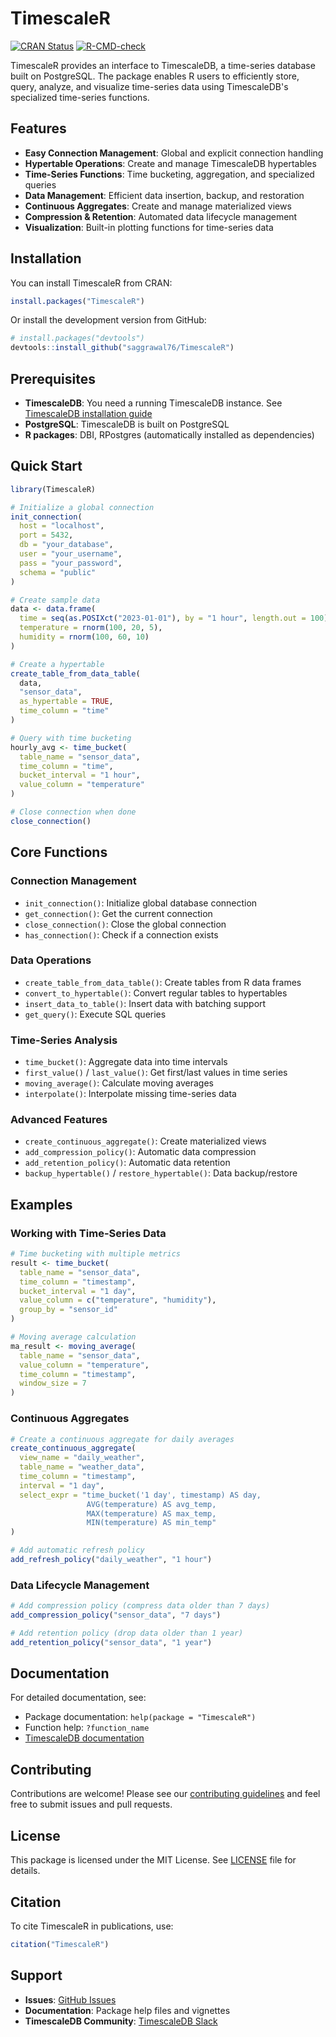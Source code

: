 # TimescaleR

[![CRAN Status](https://www.r-pkg.org/badges/version/TimescaleR)](https://cran.r-project.org/package=TimescaleR)
[![R-CMD-check](https://github.com/saggrawal76/TimescaleR/workflows/R-CMD-check/badge.svg)](https://github.com/saggrawal76/TimescaleR/actions)

TimescaleR provides an interface to TimescaleDB, a time-series database built on PostgreSQL. The package enables R users to efficiently store, query, analyze, and visualize time-series data using TimescaleDB's specialized time-series functions.

## Features

- **Easy Connection Management**: Global and explicit connection handling
- **Hypertable Operations**: Create and manage TimescaleDB hypertables
- **Time-Series Functions**: Time bucketing, aggregation, and specialized queries
- **Data Management**: Efficient data insertion, backup, and restoration
- **Continuous Aggregates**: Create and manage materialized views
- **Compression & Retention**: Automated data lifecycle management
- **Visualization**: Built-in plotting functions for time-series data

## Installation

You can install TimescaleR from CRAN:

```r
install.packages("TimescaleR")
```

Or install the development version from GitHub:

```r
# install.packages("devtools")
devtools::install_github("saggrawal76/TimescaleR")
```

## Prerequisites

- **TimescaleDB**: You need a running TimescaleDB instance. See [TimescaleDB installation guide](https://docs.timescale.com/install/latest/)
- **PostgreSQL**: TimescaleDB is built on PostgreSQL
- **R packages**: DBI, RPostgres (automatically installed as dependencies)

## Quick Start

```r
library(TimescaleR)

# Initialize a global connection
init_connection(
  host = "localhost",
  port = 5432,
  db = "your_database",
  user = "your_username",
  pass = "your_password",
  schema = "public"
)

# Create sample data
data <- data.frame(
  time = seq(as.POSIXct("2023-01-01"), by = "1 hour", length.out = 100),
  temperature = rnorm(100, 20, 5),
  humidity = rnorm(100, 60, 10)
)

# Create a hypertable
create_table_from_data_table(
  data, 
  "sensor_data", 
  as_hypertable = TRUE, 
  time_column = "time"
)

# Query with time bucketing
hourly_avg <- time_bucket(
  table_name = "sensor_data",
  time_column = "time",
  bucket_interval = "1 hour",
  value_column = "temperature"
)

# Close connection when done
close_connection()
```

## Core Functions

### Connection Management
- `init_connection()`: Initialize global database connection
- `get_connection()`: Get the current connection
- `close_connection()`: Close the global connection
- `has_connection()`: Check if a connection exists

### Data Operations
- `create_table_from_data_table()`: Create tables from R data frames
- `convert_to_hypertable()`: Convert regular tables to hypertables
- `insert_data_to_table()`: Insert data with batching support
- `get_query()`: Execute SQL queries

### Time-Series Analysis
- `time_bucket()`: Aggregate data into time intervals
- `first_value()` / `last_value()`: Get first/last values in time series
- `moving_average()`: Calculate moving averages
- `interpolate()`: Interpolate missing time-series data

### Advanced Features
- `create_continuous_aggregate()`: Create materialized views
- `add_compression_policy()`: Automatic data compression
- `add_retention_policy()`: Automatic data retention
- `backup_hypertable()` / `restore_hypertable()`: Data backup/restore

## Examples

### Working with Time-Series Data

```r
# Time bucketing with multiple metrics
result <- time_bucket(
  table_name = "sensor_data",
  time_column = "timestamp",
  bucket_interval = "1 day",
  value_column = c("temperature", "humidity"),
  group_by = "sensor_id"
)

# Moving average calculation
ma_result <- moving_average(
  table_name = "sensor_data",
  value_column = "temperature",
  time_column = "timestamp",
  window_size = 7
)
```

### Continuous Aggregates

```r
# Create a continuous aggregate for daily averages
create_continuous_aggregate(
  view_name = "daily_weather",
  table_name = "weather_data",
  time_column = "timestamp",
  interval = "1 day",
  select_expr = "time_bucket('1 day', timestamp) AS day,
                 AVG(temperature) AS avg_temp,
                 MAX(temperature) AS max_temp,
                 MIN(temperature) AS min_temp"
)

# Add automatic refresh policy
add_refresh_policy("daily_weather", "1 hour")
```

### Data Lifecycle Management

```r
# Add compression policy (compress data older than 7 days)
add_compression_policy("sensor_data", "7 days")

# Add retention policy (drop data older than 1 year)
add_retention_policy("sensor_data", "1 year")
```

## Documentation

For detailed documentation, see:
- Package documentation: `help(package = "TimescaleR")`
- Function help: `?function_name`
- [TimescaleDB documentation](https://docs.timescale.com/)

## Contributing

Contributions are welcome! Please see our [contributing guidelines](CONTRIBUTING.md) and feel free to submit issues and pull requests.

## License

This package is licensed under the MIT License. See [LICENSE](LICENSE) file for details.

## Citation

To cite TimescaleR in publications, use:

```r
citation("TimescaleR")
```

## Support

- **Issues**: [GitHub Issues](https://github.com/saggrawal76/TimescaleR/issues)
- **Documentation**: Package help files and vignettes
- **TimescaleDB Community**: [TimescaleDB Slack](https://timescaledb.slack.com/) 